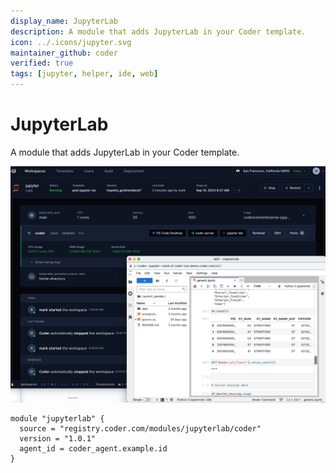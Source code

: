 ```yaml
---
display_name: JupyterLab
description: A module that adds JupyterLab in your Coder template.
icon: ../.icons/jupyter.svg
maintainer_github: coder
verified: true
tags: [jupyter, helper, ide, web]
---
```


# JupyterLab

A module that adds JupyterLab in your Coder template.

![JupyterLab](../.images/jupyterlab.png)

```hcl
module "jupyterlab" {
  source = "registry.coder.com/modules/jupyterlab/coder"
  version = "1.0.1"
  agent_id = coder_agent.example.id
}
```
